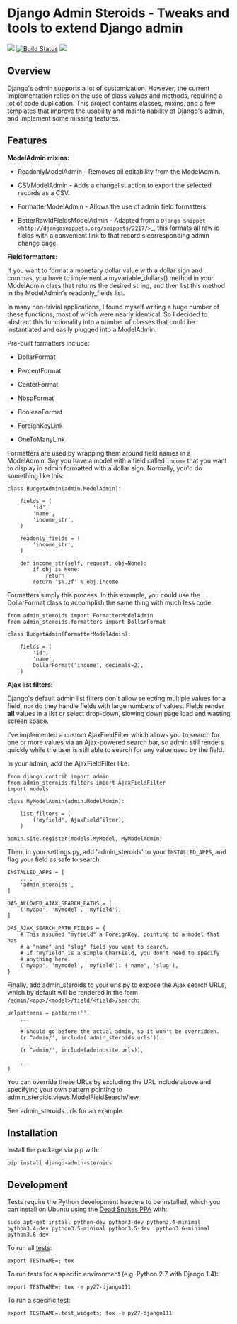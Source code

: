 Django Admin Steroids - Tweaks and tools to extend Django admin
===============================================================

[![](https://img.shields.io/pypi/v/django-admin-steroids.svg)](https://pypi.python.org/pypi/django-admin-steroids) [![Build Status](https://img.shields.io/travis/chrisspen/django-admin-steroids.svg?branch=master)](https://travis-ci.org/chrisspen/django-admin-steroids) [![](https://pyup.io/repos/github/chrisspen/django-admin-steroids/shield.svg)](https://pyup.io/repos/github/chrisspen/django-admin-steroids)

Overview
--------

Django's admin supports a lot of customization. However, the current
implementation relies on the use of class values and methods, requiring a lot
of code duplication. This project contains classes, mixins, and a few templates
that improve the usability and maintainability of Django's admin, and implement
some missing features.

Features
--------

**ModelAdmin mixins:**

- ReadonlyModelAdmin - Removes all editability from the ModelAdmin.

- CSVModelAdmin - Adds a changelist action to export the selected records as a CSV.

- FormatterModelAdmin - Allows the use of admin field formatters.

- BetterRawIdFieldsModelAdmin - Adapted from a `Django Snippet
  <http://djangosnippets.org/snippets/2217/>`_,
  this formats all raw id fields with a convenient link to that record's
  corresponding admin change page.

**Field formatters:**

If you want to format a monetary dollar value with a dollar sign
and commas, you have to implement a myvariable_dollars() method in your
ModelAdmin class that returns the desired string, and then list this method
in the ModelAdmin's readonly_fields list.

In many non-trivial applications, I found myself writing a huge number of these
functions, most of which were nearly identical. So I decided to abstract this
functionality into a number of classes that could be instantiated and easily
plugged into a ModelAdmin.

Pre-built formatters include:

- DollarFormat

- PercentFormat

- CenterFormat

- NbspFormat

- BooleanFormat

- ForeignKeyLink

- OneToManyLink

Formatters are used by wrapping them around field names in a ModelAdmin.
Say you have a model with a field called `income` that you want to display in
admin formatted with a dollar sign. Normally, you'd do something like this:

    class BudgetAdmin(admin.ModelAdmin):
    
        fields = (
            'id',
            'name',
            'income_str',
        )
        
        readonly_fields = (
            'income_str',
        )
        
        def income_str(self, request, obj=None):
            if obj is None:
                return
            return '$%.2f' % obj.income

Formatters simply this process. In this example, you could use the DollarFormat
class to accomplish the same thing with much less code:

    from admin_steroids import FormatterModelAdmin
    from admin_steroids.formatters import DollarFormat
    
    class BudgetAdmin(FormatterModelAdmin):
    
        fields = (
            'id',
            'name',
            DollarFormat('income', decimals=2),
        )

**Ajax list filters:**

Django's default admin list filters don't allow selecting multiple values
for a field, nor do they handle fields with large numbers of values.
Fields render **all** values in a list or select drop-down, slowing down page
load and wasting screen space.

I've implemented a custom AjaxFieldFilter which allows you to search for one
or more values via an Ajax-powered search bar, so admin still renders quickly
while the user is still able to search for any value used by the field.

In your admin, add the AjaxFieldFilter like:

    from django.contrib import admin
    from admin_steroids.filters import AjaxFieldFilter
    import models
    
    class MyModelAdmin(admin.ModelAdmin):
    
        list_filters = (
            ('myfield', AjaxFieldFilter),
        )
        
    admin.site.register(models.MyModel, MyModelAdmin)

Then, in your settings.py, add 'admin_steroids' to your `INSTALLED_APPS`, and flag your field as safe to search:

    INSTALLED_APPS = [
        ...,
        'admin_steroids',
    ]

    DAS_ALLOWED_AJAX_SEARCH_PATHS = [
        ('myapp', 'mymodel', 'myfield'),
    ]
    
    DAS_AJAX_SEARCH_PATH_FIELDS = {
        # This assumed "myfield" a ForeignKey, pointing to a model that has
        # a "name" and "slug" field you want to search.
        # If "myfield" is a simple CharField, you don't need to specify
        # anything here.
        ('myapp', 'mymodel', 'myfield'): ('name', 'slug'),
    }

Finally, add admin_steroids to your urls.py to expose the Ajax search URLs,
which by default will be rendered in the form `/admin/<app>/<model>/field/<field>/search`:

    urlpatterns = patterns('',
        ...
    
        # Should go before the actual admin, so it won't be overridden.
        (r'^admin/', include('admin_steroids.urls')),
        
        (r'^admin/', include(admin.site.urls)),
        
        ...
    )

You can override these URLs by excluding the URL include above and specifying
your own pattern pointing to admin_steroids.views.ModelFieldSearchView.

See admin_steroids.urls for an example.

Installation
------------

Install the package via pip with:

    pip install django-admin-steroids

Development
-----------

Tests require the Python development headers to be installed, which you can install on Ubuntu
using the [Dead Snakes PPA](https://launchpad.net/~fkrull/+archive/ubuntu/deadsnakes) with:

    sudo apt-get install python-dev python3-dev python3.4-minimal python3.4-dev python3.5-minimal python3.5-dev  python3.6-minimal python3.6-dev

To run all [tests](http://tox.readthedocs.org/en/latest/):

    export TESTNAME=; tox

To run tests for a specific environment (e.g. Python 2.7 with Django 1.4):
    
    export TESTNAME=; tox -e py27-django111

To run a specific test:
    
    export TESTNAME=.test_widgets; tox -e py27-django111
